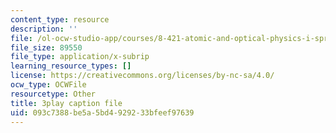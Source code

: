 ```yaml
---
content_type: resource
description: ''
file: /ol-ocw-studio-app/courses/8-421-atomic-and-optical-physics-i-spring-2014/093c7388be5a5bd4929233bfeef97639_jgSn1mB8uSI.vtt
file_size: 89550
file_type: application/x-subrip
learning_resource_types: []
license: https://creativecommons.org/licenses/by-nc-sa/4.0/
ocw_type: OCWFile
resourcetype: Other
title: 3play caption file
uid: 093c7388-be5a-5bd4-9292-33bfeef97639
---
```

